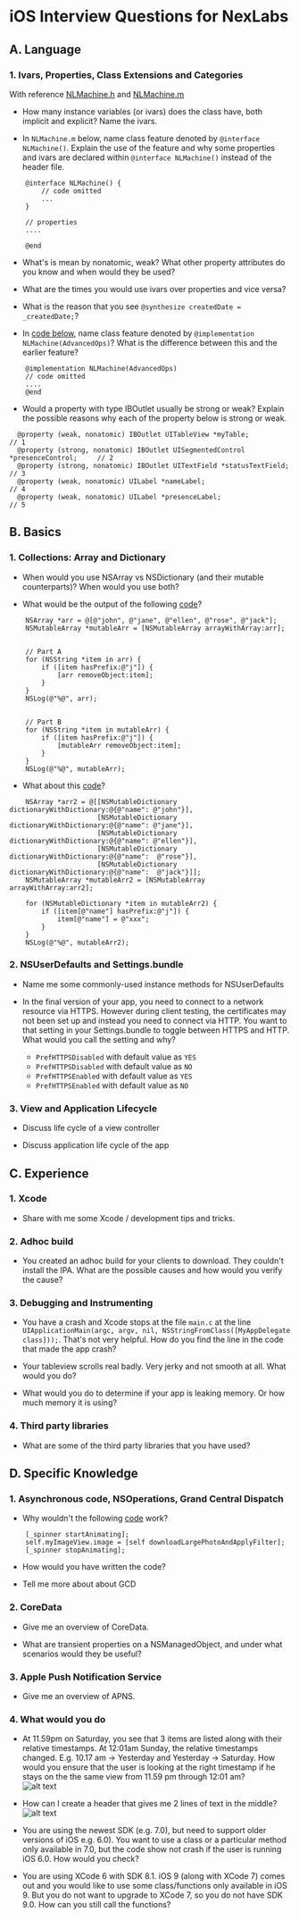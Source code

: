 # iOS Interview Questions for NexLabs

## A. Language

### 1. Ivars, Properties, Class Extensions and Categories
With reference [NLMachine.h](https://gist.github.com/kelvin-yong/5aee4c8917715cfe2eae) and [NLMachine.m](https://gist.github.com/kelvin-yong/1e7c2bf0cda7cf7dce6c)

- How many instance variables (or ivars) does the class have, both implicit and explicit? Name the ivars.

- In `NLMachine.m` below, name class feature denoted by `@interface NLMachine()`. Explain the use of the feature and why some properties and ivars are declared within `@interface NLMachine()` instead of the header file.
  
```objc
	@interface NLMachine() {
    	// code omitted
    	...
	}

	// properties
	....

	@end
```
- What's is mean by nonatomic, weak? What other property attributes do you know and when would they be used?

- What are the times you would use ivars over properties and vice versa?

- What is the reason that you see `@synthesize createdDate = _createdDate;`?

- In [code below](https://gist.github.com/kelvin-yong/8e6b5b08a82a1437c176), name class feature denoted by `@implementation NLMachine(AdvancedOps)`? What is the difference between this and the earlier feature? 
  
```objc
	@implementation NLMachine(AdvancedOps)
	// code omitted
	.... 
	@end
```

- Would a property with type IBOutlet usually be strong or weak? Explain the possible reasons why each of the property below is strong or weak.

```objc
  @property (weak, nonatomic) IBOutlet UITableView *myTable;                      // 1
  @property (strong, nonatomic) IBOutlet UISegmentedControl *presenceControl;     // 2
  @property (strong, nonatomic) IBOutlet UITextField *statusTextField;            // 3
  @property (weak, nonatomic) UILabel *nameLabel;                                 // 4
  @property (weak, nonatomic) UILabel *presenceLabel;                             // 5
```

## B. Basics

### 1. Collections: Array and Dictionary

- When would you use NSArray vs NSDictionary (and their mutable counterparts)? When would you use both?

- What would be the output of the following [code](https://gist.github.com/kelvin-yong/81f65bc6aa4d227751ee)? 

```objc
    NSArray *arr = @[@"john", @"jane", @"ellen", @"rose", @"jack"];
    NSMutableArray *mutableArr = [NSMutableArray arrayWithArray:arr];
    
    
    // Part A
    for (NSString *item in arr) {
        if ([item hasPrefix:@"j"]) {
            [arr removeObject:item];
        }
    }
    NSLog(@"%@", arr);


    // Part B
    for (NSString *item in mutableArr) {
        if ([item hasPrefix:@"j"]) {
            [mutableArr removeObject:item];
        }
    }
    NSLog(@"%@", mutableArr);
```

- What about this [code](https://gist.github.com/kelvin-yong/93a09bdc2ee3dbe540c2)?


```objc
    NSArray *arr2 = @[[NSMutableDictionary dictionaryWithDictionary:@{@"name": @"john"}],
                      [NSMutableDictionary dictionaryWithDictionary:@{@"name": @"jane"}],
                      [NSMutableDictionary dictionaryWithDictionary:@{@"name": @"ellen"}],
                      [NSMutableDictionary dictionaryWithDictionary:@{@"name":  @"rose"}],
                      [NSMutableDictionary dictionaryWithDictionary:@{@"name":  @"jack"}]];
    NSMutableArray *mutableArr2 = [NSMutableArray arrayWithArray:arr2];

    for (NSMutableDictionary *item in mutableArr2) {
        if ([item[@"name"] hasPrefix:@"j"]) {
            item[@"name"] = @"xxx";
        }
    }
    NSLog(@"%@", mutableArr2);
```

### 2. NSUserDefaults and Settings.bundle

- Name me some commonly-used instance methods for NSUserDefaults

- In the final version of your app, you need to connect to a network resource via HTTPS. However during client testing, the certificates may not been set up and instead you need to connect via HTTP. You want to that setting in your Settings.bundle to toggle between HTTPS and HTTP. What would you call the setting and why?

	- `PrefHTTPSDisabled` with default value as `YES`
	- `PrefHTTPSDisabled` with default value as `NO`
	- `PrefHTTPSEnabled` with default value as `YES`
	- `PrefHTTPSEnabled` with default value as `NO`

### 3. View and Application Lifecycle

- Discuss life cycle of a view controller

- Discuss application life cycle of the app


## C. Experience

### 1. Xcode
- Share with me some Xcode / development tips and tricks.


### 2. Adhoc build
- You created an adhoc build for your clients to download. They couldn't install the IPA. What are the possible causes and how would you verify the cause?

### 3. Debugging and Instrumenting
- You have a crash and Xcode stops at the file `main.c` at the line `UIApplicationMain(argc, argv, nil, NSStringFromClass([MyAppDelegate class]));`. That's not very helpful. How do you find the line in the code that made the app crash?

- Your tableview scrolls real badly. Very jerky and not smooth at all. What would you do?

- What would you do to determine if your app is leaking memory. Or how much memory it is using?

### 4. Third party libraries
- What are some of the third party libraries that you have used?


## D. Specific Knowledge

### 1. Asynchronous code, NSOperations, Grand Central Dispatch
- Why wouldn't the following [code](https://gist.github.com/kelvin-yong/e699e0ec3745347b331a) work?

```objc
    [_spinner startAnimating];
    self.myImageView.image = [self downloadLargePhotoAndApplyFilter];
    [_spinner stopAnimating];
```

- How would you have written the code?

- Tell me more about about GCD

### 2. CoreData

- Give me an overview of CoreData.

- What are transient properties on a NSManagedObject, and under what scenarios would they be useful?


### 3. Apple Push Notification Service

- Give me an overview of APNS.


### 4. What would you do
- At 11.59pm on Saturday, you see that 3 items are listed along with their relative timestamps. At 12:01am Sunday, the relative timestamps changed. E.g. 10.17 am -> Yesterday and Yesterday -> Saturday. How would you ensure that the user is looking at the right timestamp if he stays on the the same view from 11.59 pm through 12:01 am?  
![alt text](time_change.png)

- How can I create a header that gives me 2 lines of text in the middle?   
![alt text](customised_nav_bar.png)


- You are using the newest SDK (e.g. 7.0), but need to support older versions of iOS e.g. 6.0). You want to use a class or a particular method only available in 7.0, but the code show not crash if the user is running iOS 6.0. How would you check?

- You are using XCode 6 with SDK 8.1. iOS 9 (along with XCode 7) comes out and you would like to use some class/functions only available in iOS 9. But you do not want to upgrade to XCode 7, so you do not have SDK 9.0. How can you still call the functions?


